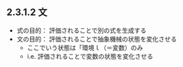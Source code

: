 ## 2.3.1.2 文
- 式の目的： 評価されることで別の式を生成する
- 文の目的： 評価されることで抽象機械の状態を変化させる
  - ここでいう状態は「環境ｌ（＝変数）のみ
  - i.e. 評価されることで変数の状態を変化させる
